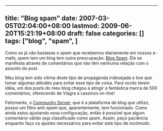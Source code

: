 
---
title: "Blog spam"
date: 2007-03-05T02:04:00+08:00
lastmod: 2009-06-20T15:21:19+08:00
draft: false
categories: []
tags: ["blog", "spam", ]
---


Como se já não bastasse o *spam* que recebemos diariamente em nossos e-mails, quem tem um blog tem outra preocupação: [Blog Spam](http://en.wikipedia.org/wiki/Spam_in_blogs). Ele se manifesta através de comentários que não têm nenhuma relação com o assunto do post.

Meu blog tem sido vítima deste tipo de propaganda indesejada e tive que tomar algumas atitudes para evitar esse tipo de coisa. Para vocês terem idéia, um dos posts do meu blog chegou a atingir a fantástica marca de 500 comentários, oferecendo de Viagra a cassinos on-line!

Felizmente, o [Community Server](http://communityserver.org/), que é a plataforma de blog que utilizo, possui um filtro anti-*spam* que, aparentemente, tem funcionado. Como ainda estou ajustando essa configuração, então é possível que algum comentário válido seja classificado como *spam*. Assim, peço paciência enquanto faço os ajustes necessários para evitar este tipo de incômodo.

